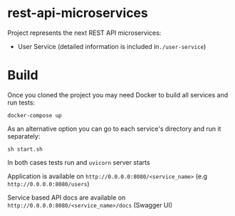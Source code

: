 # rest-api-microservices

Project represents the next REST API microservices:
- User Service (detailed information is included in`./user-service`)

# Build

Once you cloned the project you may need Docker to build all services and run tests:

`docker-compose up`

As an alternative option you can go to each service's directory and run it separately:

`sh start.sh`

In both cases tests run and `uvicorn` server starts

Application is available on `http://0.0.0.0:8080/<service_name>` (e.g `http://0.0.0.0:8080/users`)

Service based API docs are available on `http://0.0.0.0:8080/<service_name>/docs` (Swagger UI)
